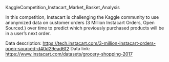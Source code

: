 KaggleCompetition_Instacart_Market_Basket_Analysis

In this competition, Instacart is challenging the Kaggle community to use anonymized data on customer orders (3 Million Instacart Orders, Open Sourced.) over time to predict which previously purchased products will be in a user’s next order. 

Data description: https://tech.instacart.com/3-million-instacart-orders-open-sourced-d40d29ead6f2
Data link: https://www.instacart.com/datasets/grocery-shopping-2017 



